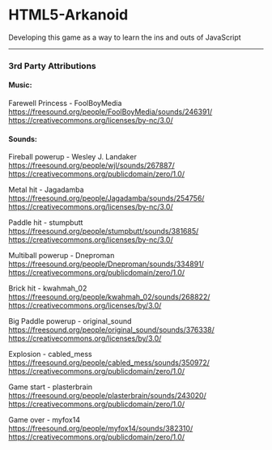 # HTML5-Arkanoid
Developing this game as a way to learn the ins and outs of JavaScript

---

### 3rd Party Attributions


#### Music:


Farewell Princess - FoolBoyMedia
https://freesound.org/people/FoolBoyMedia/sounds/246391/
https://creativecommons.org/licenses/by-nc/3.0/


#### Sounds:


Fireball powerup - Wesley J. Landaker
https://freesound.org/people/wjl/sounds/267887/
https://creativecommons.org/publicdomain/zero/1.0/


Metal hit - Jagadamba
https://freesound.org/people/Jagadamba/sounds/254756/
https://creativecommons.org/licenses/by-nc/3.0/


Paddle hit - stumpbutt
https://freesound.org/people/stumpbutt/sounds/381685/
https://creativecommons.org/licenses/by-nc/3.0/


Multiball powerup - Dneproman
https://freesound.org/people/Dneproman/sounds/334891/
https://creativecommons.org/publicdomain/zero/1.0/


Brick hit - kwahmah_02
https://freesound.org/people/kwahmah_02/sounds/268822/
https://creativecommons.org/licenses/by/3.0/


Big Paddle powerup - original_sound
https://freesound.org/people/original_sound/sounds/376338/
https://creativecommons.org/licenses/by/3.0/


Explosion - cabled_mess
https://freesound.org/people/cabled_mess/sounds/350972/
https://creativecommons.org/publicdomain/zero/1.0/


Game start - plasterbrain
https://freesound.org/people/plasterbrain/sounds/243020/
https://creativecommons.org/publicdomain/zero/1.0/


Game over - myfox14
https://freesound.org/people/myfox14/sounds/382310/
https://creativecommons.org/publicdomain/zero/1.0/